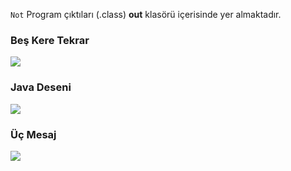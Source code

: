 ```Not``` Program çıktıları (.class) **out** klasörü içerisinde yer almaktadır.

### Beş Kere Tekrar
![](media/BesKereTekrar.png)

### Java Deseni
![](media/JavaDeseni.png)

### Üç Mesaj
![](media/UcMesaj.png)